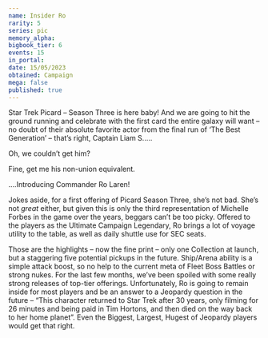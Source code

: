 ```yaml
---
name: Insider Ro
rarity: 5
series: pic
memory_alpha:
bigbook_tier: 6
events: 15
in_portal:
date: 15/05/2023
obtained: Campaign
mega: false
published: true
---
```


Star Trek Picard – Season Three is here baby!  And we are going to hit the ground running and celebrate with the first card the entire galaxy will want – no doubt of their absolute favorite actor from the final run of ‘The Best Generation’ – that’s right, Captain Liam S.....

Oh, we couldn’t get him?

Fine, get me his non-union equivalent.

....Introducing Commander Ro Laren! 

Jokes aside, for a first offering of Picard Season Three, she’s not bad.  She’s not *great* either, but given this is only the third representation of Michelle Forbes in the game over the years, beggars can’t be too picky.  Offered to the players as the Ultimate Campaign Legendary, Ro brings a lot of voyage utility to the table, as well as daily shuttle use for SEC seats.  

Those are the highlights – now the fine print – only one Collection at launch, but a staggering five potential pickups in the future.  Ship/Arena ability is a simple attack boost, so no help to the current meta of Fleet Boss Battles or strong nukes.  For the last few months, we’ve been spoiled with some really strong releases of top-tier offerings.  Unfortunately, Ro is going to remain inside for most players and be an answer to a Jeopardy question in the future – “This character returned to Star Trek after 30 years, only filming for 26 minutes and being paid in Tim Hortons, and then died on the way back to her home planet”.  Even the Biggest, Largest, Hugest of Jeopardy players would get that right.
